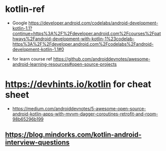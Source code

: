 # kotlin-ref
* Google https://developer.android.com/codelabs/android-development-kotlin-1.1?continue=https%3A%2F%2Fdeveloper.android.com%2Fcourses%2Fpathways%2Fandroid-development-with-kotlin-1%23codelab-https%3A%2F%2Fdeveloper.android.com%2Fcodelabs%2Fandroid-development-kotlin-1.1#0

* for learn course ref https://github.com/androiddevnotes/awesome-android-learning-resources#open-source-projects
# https://devhints.io/kotlin for cheat sheet
* https://medium.com/androiddevnotes/5-awesome-open-source-android-kotlin-apps-with-mvvm-dagger-coroutines-retrofit-and-room-98b65296b199
## https://blog.mindorks.com/kotlin-android-interview-questions
